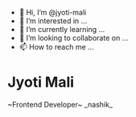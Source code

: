- 👋 Hi, I’m @jyoti-mali
- 👀 I’m interested in ...
- 🌱 I’m currently learning ...
- 💞️ I’m looking to collaborate on ...
- 📫 How to reach me ...
<h1>Jyoti Mali</h1>
~Frontend Developer~
_nashik_

<!---
jyoti-mali/jyoti-mali is a ✨ special ✨ repository because its `README.md` (this file) appears on your GitHub profile.
You can click the Preview link to take a look at your changes.
--->
